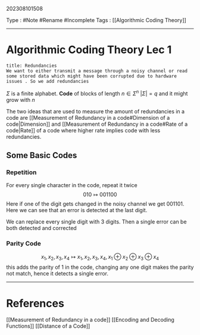 202308101508

Type : #Note #Rename #Incomplete
Tags : [[Algorithmic Coding Theory]]

---
# Algorithmic Coding Theory Lec 1

```ad-info
title: Redundancies
We want to either transmit a message through a noisy channel or read some stored data which might have been corrupted due to hardware issues . So we add redundancies
```

$\Sigma$ is a finite alphabet. **Code** of blocks of length $n\in\Sigma^{n}$
$|\Sigma|=q$ and it might grow with $n$ 

The two ideas that are used to measure the amount of redundancies in a code are [[Measurement of Redundancy in a code#Dimension of a code|Dimension]] and [[Measurement of Redundancy in a code#Rate of a code|Rate]] of a code where higher rate implies code with less redundancies.
## Some Basic Codes
### Repetition
For every single character in the code, repeat it twice
$$010\longmapsto001100$$
Here if one of the digit gets changed in the noisy channel we get $001101$.
Here we can see that an error is detected at the last digit.

We can replace every single digit with 3 digits. Then a single error can be both detected and corrected

### Parity Code
$$
x_{1}, x_{2}, x_{3}, x_{4} \longmapsto x_{1}, x_{2}, x_{3}, x_{4},x_{1}\oplus x_{2}\oplus x_{3}\oplus x_{4}
$$
this adds the parity of $1$ in the code, changing any one digit makes the parity not match, hence it detects a single error.

---
# References
[[Measurement of Redundancy in a code]]
[[Encoding and Decoding Functions]]
[[Distance of a Code]]